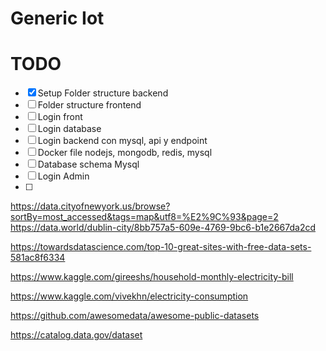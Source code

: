 # Generic Iot

# TODO

- [x] Setup Folder structure backend
- [ ] Folder structure frontend
- [ ] Login front
- [ ] Login database
- [ ] Login backend con mysql, api y endpoint
- [ ] Docker file nodejs, mongodb, redis, mysql
- [ ] Database schema Mysql
- [ ] Login Admin
- [ ]

https://data.cityofnewyork.us/browse?sortBy=most_accessed&tags=map&utf8=%E2%9C%93&page=2
https://data.world/dublin-city/8bb757a5-609e-4769-9bc6-b1e2667da2cd

https://towardsdatascience.com/top-10-great-sites-with-free-data-sets-581ac8f6334

https://www.kaggle.com/gireeshs/household-monthly-electricity-bill

https://www.kaggle.com/vivekhn/electricity-consumption

https://github.com/awesomedata/awesome-public-datasets

https://catalog.data.gov/dataset
